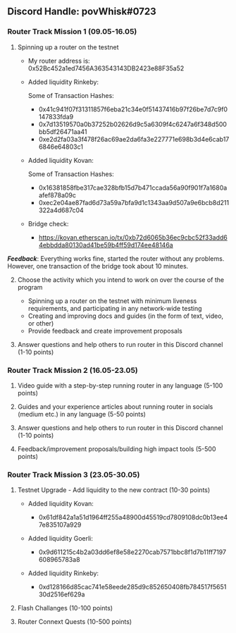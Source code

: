 ## Discord Handle: povWhisk#0723
### Router Track Mission 1 (09.05-16.05)

1) Spinning up a router on the testnet

    - My router address is: 0x52Bc452a1ed7456A363543143DB2423e88F35a52

    - Added liquidity  Rinkeby: 

        Some of Transaction Hashes:    
        - 0x41c941f07f31311857f6eba21c34e0f51437416b97f26be7d7c9f0147833fda9
        - 0x7d13519570a0b37252b02626d9c5a6309f4c6247a6f348d500bb5df26471aa41
        - 0xe2d2fa03a3f478f26ac69ae2da6fa3e227771e698b3d4e6cab176846e64803c1    

    - Added liquidity  Kovan:

        Some of Transaction Hashes:    
        - 0x16381858fbe317cae328bfb15d7b471ccada56a90f901f7a1680aafef878a09c
        - 0xec2e04ae87fad6d73a59a7bfa9d1c1343aa9d507a9e6bcb8d211322a4d687c04
        
        
   - Bridge check:
  
        -  https://kovan.etherscan.io/tx/0xb72d6065b36ec9cbc52f33add64ebbdda80130ad41be59b4ff59d174ee48146a
        
  ***Feedback***: Everything works fine, started the router without any problems. However, one transaction of the bridge took about 10 minutes.

2) Choose the activity which you intend to work on over the course of the program
    - Spinning up a router on the testnet with minimum liveness requirements, and participating in any network-wide testing
    - Creating and improving docs and guides (in the form of text, video, or other)
    - Provide feedback and create improvement proposals


3) Answer questions and help others to run router in this Discord channel (1-10 points)

### Router Track Mission 2 (16.05-23.05)

1) Video guide with a step-by-step running router in any language (5-100 points)

2) Guides and your experience articles about running router in socials (medium etc.) in any language (5-50 points)

3) Answer questions and help others to run router in this Discord channel (1-10 points)

4) Feedback/improvement proposals/building high impact tools (5-500 points)

### Router Track Mission 3 (23.05-30.05)

1) Testnet Upgrade - Add liquidity to the new contract (10-30 points)

      - Added liquidity  Kovan:

         - 0x61df842a1a51d1964ff255a48900d45519cd7809108dc0b13ee47e835107a929

      - Added liquidity  Goerli:

        - 0x9d611215c4b2a03dd6ef8e58e2270cab7571bbc8f1d7b11ff7197608965783a8

      - Added liquidity  Rinkeby:

        - 0xd128166d85cac741e58eede285d9c852650408fb784517f565130d2516ef629a

2) Flash Challanges (10-100 points)

3) Router Connext Quests (10-500 points)

